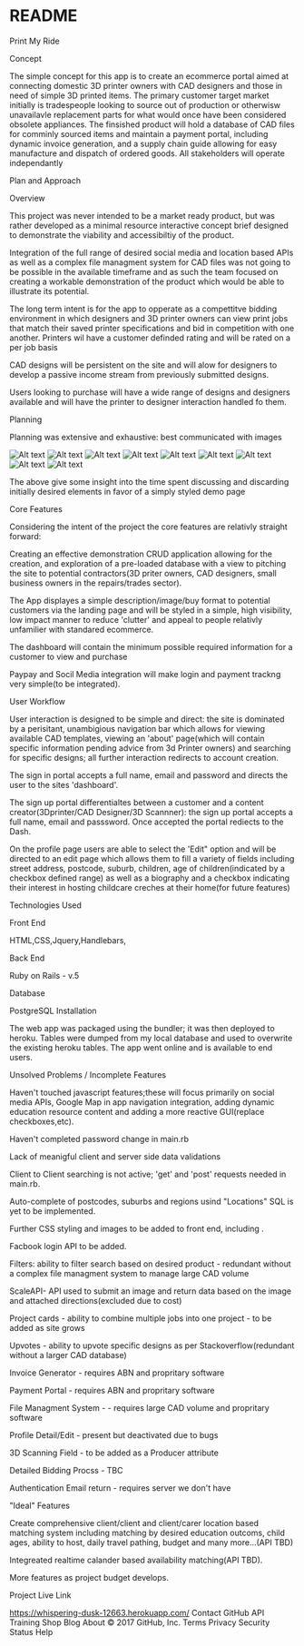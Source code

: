 # README

Print My Ride

Concept

The simple concept for this app is to create an ecommerce portal aimed at connecting domestic 3D printer owners with CAD designers and those in need of simple 3D printed items.  The primary customer target market initially is tradespeople looking to source out of production or otherwisw unavailavle replacement parts for what would once have been considered obsolete appliances.  The finsished product will hold a database of CAD files for comminly sourced items and maintain a payment portal, including dynamic invoice generation, and a supply chain guide allowing for easy manufacture and dispatch of ordered goods.  All stakeholders will operate independantly  

Plan and Approach

Overview

This project was never intended to be a market ready product, but was rather developed as a minimal resource interactive concept brief designed to demonstrate the viability and accessibiltiy of the product.

Integration of the full range of desired social media and location based APIs as well as a complex file managment system for CAD files was not going to be possible in the available timeframe and as such the team focused on creating a workable demonstration of the product which would be able to illustrate its potential. 

The long term intent is for the app to opperate as a compettitve bidding environment in which designers and 3D printer owners can view print jobs that match their saved printer specifications and bid in competition with one another.  Printers wil have a customer definded rating and will be rated on a  per job basis

CAD designs will be persistent on the site and will alow for designers to develop a passive income stream from previously submitted designs.

Users looking to purchase will have a wide range of designs and designers available and will have the printer to designer interaction handled fo them.

Planning

Planning was extensive and exhaustive: best communicated with images

![Alt text](http://i.imgur.com/fWw5e8y.jpg "Panel 1")
![Alt text](http://i.imgur.com/YN1XDHc.jpg "Panel 2")
![Alt text](http://i.imgur.com/BvaDYh0.jpg "Panel 2a")
![Alt text](http://i.imgur.com/cUuLnE9.jpg "Login")
![Alt text](http://i.imgur.com/NDiw7B8.jpg "Dash Plan")
![Alt text](http://i.imgur.com/n813KYO.jpg "Landing Plan")
![Alt text](http://i.imgur.com/RYgyBhX.jpg "Nav Plan")
![Alt text](http://i.imgur.com/WHsMaoI.jpg "MVP")
![Alt text](http://i.imgur.com/jDTeTU5.png "Database Plan")

The above give some insight into the time spent discussing and discarding initially desired elements in favor of a simply styled demo page


Core Features

Considering the intent of the project the core features are relativly straight forward:

Creating an effective demonstration CRUD application allowing for the creation, and exploration of a pre-loaded database with a view to pitching the site to potential contractors(3D priter owners, CAD designers, small business owners in the repairs/trades sector).

The App displayes a simple description/image/buy format to potential customers via the landing page and will be styled in a simple, high visibility, low impact manner to reduce 'clutter' and appeal to people relativly unfamilier with standared ecommerce. 

The dashboard will contain the minimum possible required information for a customer to view and purchase 

Paypay and Socil Media integration will make login and payment trackng very simple(to be integrated).

User Workflow

User interaction is designed to be simple and direct: the site is dominated by a perisitant, unambigious navigation bar which allows for viewing available CAD templates, viewing an 'about' page(which will contain specific information pending advice from 3d Printer owners) and searching for specific designs; all further interaction redirects to account creation.

The sign in portal accepts a full name, email and password and directs the user to the sites 'dashboard'.

The sign up portal differentialtes between a customer and a content creator(3Dprinter/CAD Designer/3D Scannner): the sign up portal accepts a full name, email and passsword. Once accepted the portal rediects to the Dash.

On the profile page users are able to select the 'Edit" option and will be directed to an edit page which allows them to fill a variety of fields including street address, postcode, suburb, children, age of children(indicated by a checkbox defined range) as well as a biography and a checkbox indicating their interest in hosting childcare creches at their home(for future features)

Technologies Used

Front End

HTML,CSS,Jquery,Handlebars,

Back End

Ruby on Rails - v.5

Database

PostgreSQL Installation

The web app was packaged using the bundler; it was then deployed to heroku. Tables were dumped from my local database and used to overwrite the existing heroku tables. The app went online and is available to end users.

Unsolved Problems / Incomplete Features

Haven't touched javascript features;these will focus primarily on social media APIs, Google Map in app navigation integration, adding dynamic education resource content and adding a more reactive GUI(replace checkboxes,etc).

Haven't completed password change in main.rb

Lack of meanigful client and server side data validations

Client to Client searching is not active; 'get' and 'post' requests needed in main.rb.

Auto-complete of postcodes, suburbs and regions usind "Locations" SQL is yet to be implemented.

Further CSS styling and images to be added to front end, including .

Facbook login API to be added.

Filters: ability to filter search based on desired product - redundant without a complex file managment system to manage large CAD volume

ScaleAPI- API used to submit an image and return data based on the image and attached directions(excluded due to cost)

Project cards - ability to combine multiple jobs into one project -  to be added as site grows

Upvotes - ability to upvote specific designs as per Stackoverflow(redundant without a larger CAD database)

Invoice Generator - requires ABN and propritary software

Payment Portal - requires ABN and propritary software

File Managment System - - requires large CAD volume and propritary software

Profile Detail/Edit -  present but deactivated due to bugs

3D Scanning Field - to be added as a Producer attribute

Detailed Bidding Procss - TBC

Authentication Email return - requires server we don't have




"Ideal" Features

Create comprehensive client/client and client/carer location based matching system including matching by desired education outcoms, child ages, ability to host, daily travel pathing, budget and many more...(API TBD)

Integreated realtime calander based availability matching(API TBD).

More features as project budget develops.

Project Live Link

https://whispering-dusk-12663.herokuapp.com/ Contact GitHub API Training Shop Blog About © 2017 GitHub, Inc. Terms Privacy Security Status Help
